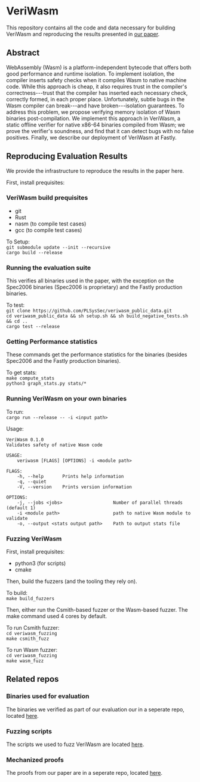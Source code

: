 # VeriWasm
This repository contains all the code and data necessary for building VeriWasm and reproducing the results presented in [our paper](http://cseweb.ucsd.edu/~dstefan/pubs/johnson:2021:veriwasm.pdf).  
  
## Abstract  
WebAssembly (Wasm) is a platform-independent bytecode that offers both good performance and runtime isolation. To implement isolation, the compiler inserts safety checks when it compiles Wasm to native machine code. While this approach is cheap, it also requires trust in the compiler's correctness---trust that the compiler has inserted each necessary check, correctly formed, in each proper place. Unfortunately, subtle bugs in the Wasm compiler can break---and have broken---isolation guarantees. To address this problem, we propose verifying memory isolation of Wasm binaries post-compilation. We implement this approach in VeriWasm, a static offline verifier for native x86-64 binaries compiled from Wasm; we prove the verifier's soundness, and find that it can detect bugs with no false positives. Finally, we describe our deployment of VeriWasm at Fastly.

## Reproducing Evaluation Results
We provide the infrastructure to reproduce the results in the paper here. 

First, install prequisites:

### VeriWasm build prequisites

- git
- Rust
- nasm (to compile test cases)
- gcc (to compile test cases)

To Setup:  
`git submodule update --init --recursive`  
`cargo build --release  `

### Running the evaluation suite
This verifies all binaries used in the paper, with the exception on the Spec2006 binaries (Spec2006 is proprietary) and the Fastly production binaries.

To test:  
`git clone https://github.com/PLSysSec/veriwasm_public_data.git`  
`cd veriwasm_public_data && sh setup.sh && sh build_negative_tests.sh && cd ..`  
`cargo test --release`  

### Getting Performance statistics
These commands get the performance statistics for the binaries (besides Spec2006 and the Fastly production binaries). 

To get stats:  
  `make compute_stats`  
  `python3 graph_stats.py stats/*`  



### Running VeriWasm on your own binaries

To run:  
`cargo run --release -- -i <input path> `

Usage:  

```
VeriWasm 0.1.0
Validates safety of native Wasm code

USAGE:
    veriwasm [FLAGS] [OPTIONS] -i <module path>

FLAGS:
    -h, --help       Prints help information
    -q, --quiet      
    -V, --version    Prints version information

OPTIONS:
    -j, --jobs <jobs>                   Number of parallel threads (default 1)
    -i <module path>                    path to native Wasm module to validate
    -o, --output <stats output path>    Path to output stats file

```

### Fuzzing VeriWasm
First, install prequisites:

- python3 (for scripts)
- cmake  

Then, build the fuzzers (and the tooling they rely on).

To build:  
  `make build_fuzzers`  

Then, either run the Csmith-based fuzzer or the Wasm-based fuzzer. The make command used 4 cores by default.

To run Csmith fuzzer:  
  `cd veriwasm_fuzzing`  
  `make csmith_fuzz`
  
To run Wasm fuzzer:  
  `cd veriwasm_fuzzing`  
  `make wasm_fuzz`  

## Related repos

### Binaries used for evaluation
The binaries we verified as part of our evaluation our in a seperate repo, located [here](https://github.com/PLSysSec/veriwasm_public_data.git).

### Fuzzing scripts
The scripts we used to fuzz VeriWasm are located [here](https://github.com/PLSysSec/veriwasm_fuzzing).

### Mechanized proofs
The proofs from our paper are in a seperate repo, located [here](https://github.com/PLSysSec/veriwasm-verification).
